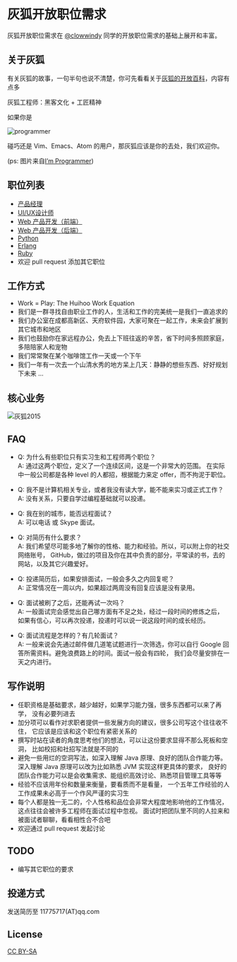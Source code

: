 灰狐开放职位需求
============

灰狐开放职位需求在 [@clowwindy](https://github.com/clowwindy) 同学的开放职位需求的基础上展开和丰富。

关于灰狐
--------
有关灰狐的故事，一句半句也说不清楚，你可先看看关于[灰狐的开放百科](http://wiki.huihoo.com/wiki/Huihoo)，内容有点多

灰狐工程师：黑客文化 + 工匠精神

如果你是  

![programmer](http://wiki.huihoo.com/images/7/79/I-am-programmer.jpg)

碰巧还是 Vim、Emacs、Atom 的用户，那灰狐应该是你的去处，我们欢迎你。

(ps: 图片来自[I’m Programmer](http://www.improgrammer.net/))

职位列表
--------
- [产品经理]
- [UI/UX设计师]
- [Web 产品开发（前端）]
- [Web 产品开发（后端）]
- [Python]
- [Erlang]
- [Ruby]
- 欢迎 pull request 添加其它职位

工作方式
--------
- Work = Play: The Huihoo Work Equation
- 我们是一群寻找自由职业工作的人，生活和工作的完美统一是我们一直追求的
- 我们办公室在成都高新区、天府软件园，大家可聚在一起工作，未来会扩展到其它城市和地区
- 我们也鼓励你在家远程办公，免去上下班往返的辛苦，省下时间多照顾家庭，多陪陪家人和宠物
- 我们常常聚在某个咖啡馆工作一天或一个下午
- 我们一年有一次去一个山清水秀的地方呆上几天：静静的想些东西、好好规划下未来 ...

核心业务
--------
![灰狐2015](http://code.huihoo.com/uploads/huihoo/team/856f5861e0/%E7%81%B0%E7%8B%903%E5%A4%A7%E8%B5%B0%E5%90%91.png)

FAQ
---

- Q: 为什么有些职位只有实习生和工程师两个职位？  
  A: 通过这两个职位，定义了一个连续区间，这是一个非常大的范围。
     在实际中一般公司都是各种 level 的人都招，根据能力来定 offer，而不拘泥于职位。

- Q: 我不是计算机相关专业，或者我没有读大学，能不能来实习或正式工作？  
  A: 没有关系，只要自学过编程基础就可以投递。

- Q: 我在别的城市，能否远程面试？  
  A: 可以电话 或 Skype 面试。

- Q: 对简历有什么要求？  
  A: 我们希望尽可能多地了解你的性格、能力和经验。所以，可以附上你的社交网络账号，
     GitHub，做过的项目及你在其中负责的部分，平常读的书，去的网站，以及其它兴趣爱好。

- Q: 投递简历后，如果安排面试，一般会多久之内回复呢？  
  A: 正常情况在一周以内，如果超过两周没有回复应该是没有录用。

- Q: 面试被刷了之后，还能再试一次吗？  
  A: 一般面试完会感觉出自己哪方面有不足之处，经过一段时间的修炼之后，
     如果有信心，可以再次投递，投递时可以说一说这段时间的成长经历。

- Q: 面试流程是怎样的？有几轮面试？  
  A: 一般来说会先通过邮件做几道笔试题进行一次筛选，你可以自行 Google
     回答所需资料。避免浪费路上的时间。面试一般会有四轮，
     我们会尽量安排在一天之内进行。

写作说明
--------

- 任职资格是基础要求，越少越好，如果学习能力强，很多东西都可以来了再学，
  没有必要列进去
- 加分项可以看作对求职者提供一些发展方向的建议，很多公司写这个往往收不住，
  它应该是应该和这个职位有紧密关系的
- 撰写时站在读者的角度思考他们的想法，可以让这份要求显得不那么死板和空洞，
  比如校招和社招写法就是不同的
- 避免一些用烂的空洞写法，如深入理解 Java 原理、良好的团队合作能力等。
  深入理解 Java 原理可以改为比如熟悉 JVM 实现这样更具体的要求，
  良好的团队合作能力可以是会收集需求、能组织高效讨论、熟悉项目管理工具等等
- 经验不应该用年份和数量来衡量，要看质而不是看量，
  一个五年工作经验的人工作成果未必高于一个作风严谨的实习生
- 每个人都是独一无二的，个人性格和品位会非常大程度地影响他的工作情况，
  这点往往会被许多工程师在面试过程中忽视。
  面试时把团队里不同的人拉来和被面试者聊聊，看看相性合不合吧
- 欢迎通过 pull request 发起讨论

TODO
----

- 编写其它职位的要求

投递方式
--------

发送简历至 11775717(AT)qq.com

License
-------

[CC BY-SA]


[CC BY-SA]: https://creativecommons.org/licenses/by-sa/4.0/
[产品经理]:     jobs/Product-manager.md
[UI/UX设计师]:  jobs/UI-UX-designer.md
[Web 产品开发（前端）]:   jobs/Web-front.md
[Python]:    jobs/Python.md
[Erlang]:    jobs/Erlang.md
[Ruby]:      jobs/Ruby.md
[Web 产品开发（后端）]: jobs/Web-backend.md
